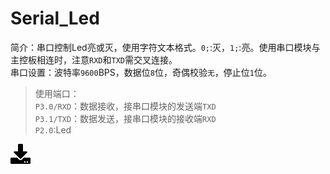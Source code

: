 # Serial_Led
简介：串口控制Led亮或灭，使用字符文本格式。`0;`:灭，`1;`:亮。使用串口模块与主控板相连时，注意`RXD`和`TXD`需交叉连接。  
串口设置：波特率`9600`BPS，数据位`8`位，奇偶校验`无`，停止位`1`位。  
>使用端口：  
`P3.0/RXD`：数据接收，接串口模块的发送端`TXD`  
`P3.1/TXD`：数据发送，接串口模块的接收端`RXD`  
`P2.0`:Led

[![下载](../download_logo.png)](https://github.com/daishitong/51demo/releases/download/download/05_Serial_Led.zip)  